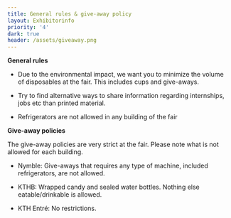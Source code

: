 ```yaml
---
title: General rules & give-away policy
layout: Exhibitorinfo
priority: '4'
dark: true
header: /assets/giveaway.png
---
```

**General rules**

* Due to the environmental impact, we want you to minimize the volume of disposables at the fair. This includes cups and give-aways.

* Try to find alternative ways to share information regarding internships, jobs etc than printed material.

* Refrigerators are not allowed in any building of the fair

**Give-away policies**

The give-away policies are very strict at the fair. Please note what is not allowed for each building.

* Nymble: Give-aways that requires any type of machine, included refrigerators, are not allowed.

* KTHB: Wrapped candy and sealed water bottles. Nothing else eatable/drinkable is allowed.

* KTH Entré: No restrictions.

